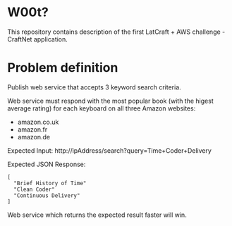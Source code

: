 W00t?
==================
This repository contains description of the first LatCraft + AWS challenge - CraftNet application.

Problem definition
==========
Publish web service that accepts 3 keyword search criteria. 

Web service must respond with the most popular book (with the higest average rating) for each keyboard on all three Amazon websites:
* amazon.co.uk
* amazon.fr
* amazon.de

Expected Input: http://ipAddress/search?query=Time+Coder+Delivery

Expected JSON Response:

```
[
  "Brief History of Time"
  "Clean Coder"
  "Continuous Delivery"
]
```

Web service which returns the expected result faster will win.
